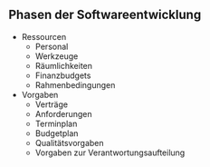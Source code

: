 ## Phasen der Softwareentwicklung
* Ressourcen
	- Personal
	- Werkzeuge
	- Räumlichkeiten
	- Finanzbudgets
	- Rahmenbedingungen
* Vorgaben
	- Verträge
	- Anforderungen
	- Terminplan
	- Budgetplan
	- Qualitätsvorgaben
	- Vorgaben zur Verantwortungsaufteilung